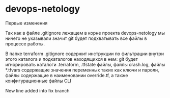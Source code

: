 # devops-netology

Первые изменения

Так как в файле .gitignore лежащем в корне проекта devops-netology мы ничего не указывали значит git будет подхватывать все файлы в процессе работы.

В папке terraform .gitignore содержит инструкции по фильтрации внутри этого каталога и подкаталогов находящихся в нем: 
git будет игнорировать каталоги .terraform, .tfstate файлы, файлы crash.log, файлы *.tfvars содержащие значения переменных таких как ключи и пароли, файлы содержащие в наименовании override.tf, а также конфигурационные файлы CLI

New line added into fix branch
